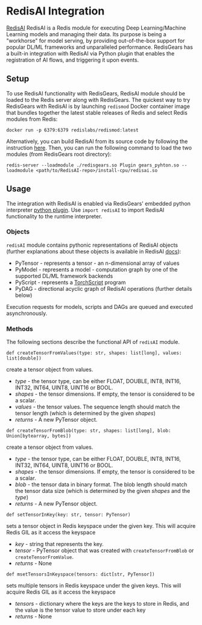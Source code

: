 # RedisAI Integration

[RedisAI](https://oss.redis.com/redisai/) RedisAI is a Redis module for executing Deep Learning/Machine Learning models and managing their data. Its purpose is being a "workhorse" for model serving, by providing out-of-the-box support for popular DL/ML frameworks and unparalleled performance.
RedisGears has a built-in integration with RedisAI via Python plugin that enables the registration of AI flows, and triggering it upon events.

## Setup
To use RedisAI functionality with RedisGears, RedisAI module should be loaded to the Redis server along with RedisGears.
The quickest way to try RedisGears with RedisAI is by launching `redismod` Docker container image that bundles together the latest stable releases of Redis and select Redis modules from Redis:

```docker run -p 6379:6379 redislabs/redismod:latest```

Alternatively, you can build RedisAI from its source code by following the instruction [here](https://oss.redis.com/redisai/quickstart/).
Then, you can run the following command to load the two modules (from RedisGears root directory):

```redis-server --loadmodule ./redisgears.so Plugin gears_pyhton.so --loadmodule <path/to/RedisAI-repo>/install-cpu/redisai.so```

## Usage

The integration with RedisAI is enabled via RedisGears' embedded python interpreter [python plugin](runtime.md).
Use `import redisAI` to import RedisAI functionality to the runtime interpreter.

### Objects

`redisAI` module contains pythonic representations of RedisAI objects (further explanations about these objects is available in RedisAI [docs](https://oss.redis.com/redisai/master/)):
* PyTensor - represents a tensor - an n-dimensional array of values
* PyModel - represents a model - computation graph by one of the supported DL/ML framework backends
* PyScript - represents a [TorchScript](https://pytorch.org/docs/stable/jit.html) program
* PyDAG - directional acyclic graph of RedisAI operations (further details below)

Execution requests for models, scripts and DAGs are queued and executed asynchronously.

### Methods

The following sections describe the functional API of `redisAI` module.

`def createTensorFromValues(type: str, shapes: list[long], values: list[double])`

create a tensor object from values.
* _type_ - the tensor type, can be either FLOAT, DOUBLE, INT8, INT16, INT32, INT64, UINT8, UINT16 or BOOL.
* _shapes_ - the tensor dimensions. If empty, the tensor is considered to be a scalar.
* _values_ - the tensor values. The sequence length should match the tensor length (which is determined by the given _shapes_) 
* _returns_ - A new PyTensor object.

`def createTensorFromBlob(type: str, shapes: list[long], blob: Union[bytearray, bytes])`

create a tensor object from values.
* _type_ - the tensor type, can be either FLOAT, DOUBLE, INT8, INT16, INT32, INT64, UINT8, UINT16 or BOOL.
* _shapes_ - the tensor dimensions. If empty, the tensor is considered to be a scalar.
* _blob_ - the tensor data in binary format. The blob length should match the tensor data size (which is determined by the given _shapes_ and the _type_)
* _returns_ - A new PyTensor object.

`def setTensorInKey(key: str, tensor: PyTensor)`

sets a tensor object in Redis keyspace under the given key. This will acquire Redis GIL as it access the keyspace 
* _key_ - string that represents the key. 
* _tensor_ - PyTensor object that was created with `createTensorFromBlob` or `createTensorFromValue`.
* _returns_ - None

`def msetTensorsInKeyspace(tensors: dict[str, PyTensor])`

sets multiple tensors in Redis keyspace under the given keys. This will acquire Redis GIL as it access the keyspace
* _tensors_ - dictionary where the keys are the keys to store in Redis, and the value is the tensor value to store under each key
* _returns_ - None